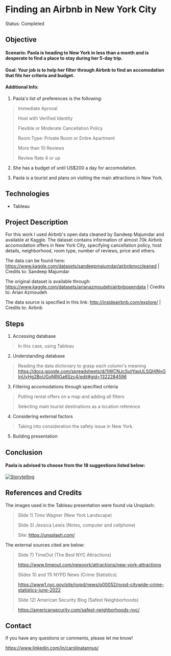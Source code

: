 # Finding an Airbnb in New York City
 
Status: Completed

## Objective
#### Scenario: Paola is heading to New York in less than a month and is desperate to find a place to stay during her 5-day trip. 

#### Goal: Your job is to help her filter through Airbnb to find an accomodation that fits her criteria and budget.

#### Additional Info: 
1) Paola's list of preferences is the following:
> Immediate Aproval
> 
> Host with Verified Identity
> 
> Flexible or Moderate Cancellation Policy
> 
> Room Type: Private Room or Entire Apartment
> 
> More than 10 Reviews
>
> Review Rate 4 or up 

2) She has a budget of until US$200 a day for accomodation.

3) Paola is a tourist and plans on visiting the main attractions in New York.

## Technologies
- Tableau

## Project Description
For this work I used Airbnb's open data cleaned by Sandeep Majumdar and available at Kaggle. The dataset contains information of almost 70k Airbnb accomodation offers in New York City, specifying cancellation policy, host details, neighborhood, room type, number of reviews, price and others.

The data can be found here: <https://www.kaggle.com/datasets/sandeepmajumdar/airbnbnyccleaned> | Credits to: Sandeep Majumdar

The original dataset is available through: <https://www.kaggle.com/datasets/arianazmoudeh/airbnbopendata> | Credits to: Arian Azmoudeh

The data source is specified in this link: <http://insideairbnb.com/explore/> | Credits to: Airbnb

## Steps

1) Accessing database
> In this case, using Tableau

2) Understanding database
> Reading the data dictionary to grasp each column's meaning <https://docs.google.com/spreadsheets/d/1iWCNJcSutYqpULSQHlNyGInUvHg2BoUGoNRIGa6Szc4/edit#gid=1322284596>

3) Filtering accomodations through specified criteria
> Putting rental offers on a map and adding all filters
> 
> Selecting main tourist destinations as a location reference

4) Considering external factors
> Taking into consideration the safety issue in New York. 

5) Building presentation

## Conclusion

#### Paola is advised to choose from the 18 suggestions listed below:


<div class='tableauPlaceholder' id='viz1663000980123' style='position: relative'><noscript><a href='#'><img alt='Storytelling ' src='https:&#47;&#47;public.tableau.com&#47;static&#47;images&#47;J7&#47;J7X73RHTX&#47;1_rss.png' style='border: none' /></a></noscript><object class='tableauViz'  style='display:none;'><param name='host_url' value='https%3A%2F%2Fpublic.tableau.com%2F' /> <param name='embed_code_version' value='3' /> <param name='path' value='shared&#47;J7X73RHTX' /> <param name='toolbar' value='yes' /><param name='static_image' value='https:&#47;&#47;public.tableau.com&#47;static&#47;images&#47;J7&#47;J7X73RHTX&#47;1.png' /> <param name='animate_transition' value='yes' /><param name='display_static_image' value='yes' /><param name='display_spinner' value='yes' /><param name='display_overlay' value='yes' /><param name='display_count' value='yes' /><param name='language' value='en-GB' /><param name='filter' value='publish=yes' /></object></div>                <script type='text/javascript'>                    var divElement = document.getElementById('viz1663000980123');                    var vizElement = divElement.getElementsByTagName('object')[0];                    vizElement.style.width='1016px';vizElement.style.height='991px';                    var scriptElement = document.createElement('script');                    scriptElement.src = 'https://public.tableau.com/javascripts/api/viz_v1.js';                    vizElement.parentNode.insertBefore(scriptElement, vizElement);                </script>


## References and Credits

The images used in the Tableau presentation were found via Unsplash:

> Slide 1) Timo Wagner (New York Landscape) 
> 
> Slide 3) Jessica Lewis (Notes, computer and cellphone)
> 
> Site: <https://unsplash.com/>

The external sources cited are below:

> Slide 7) TimeOut (The Best NYC Attractions) 
> 
> <https://www.timeout.com/newyork/attractions/new-york-attractions>
> 
> Slides 10 and 11) NYPD News (Crime Statistics) 
> 
> <https://www1.nyc.gov/site/nypd/news/p00052/nypd-citywide-crime-statistics-june-2022>
> 
> Slide 12) American Security Blog (Safest Neighborhoods) 
> 
> <https://americansecurity.com/safest-neighborhoods-nyc/>

## Contact
  
If you have any questions or comments, please let me know!
  
https://www.linkedin.com/in/carolinatannus/

